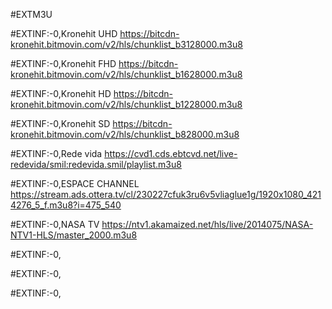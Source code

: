 #EXTM3U




#EXTINF:-0,Kronehit UHD
https://bitcdn-kronehit.bitmovin.com/v2/hls/chunklist_b3128000.m3u8

#EXTINF:-0,Kronehit FHD
https://bitcdn-kronehit.bitmovin.com/v2/hls/chunklist_b1628000.m3u8

#EXTINF:-0,Kronehit HD
https://bitcdn-kronehit.bitmovin.com/v2/hls/chunklist_b1228000.m3u8

#EXTINF:-0,Kronehit SD
https://bitcdn-kronehit.bitmovin.com/v2/hls/chunklist_b828000.m3u8

#EXTINF:-0,Rede vida
https://cvd1.cds.ebtcvd.net/live-redevida/smil:redevida.smil/playlist.m3u8

#EXTINF:-0,ESPACE CHANNEL
https://stream.ads.ottera.tv/cl/230227cfuk3ru6v5vliaglue1g/1920x1080_4214276_5_f.m3u8?i=475_540

#EXTINF:-0,NASA TV
https://ntv1.akamaized.net/hls/live/2014075/NASA-NTV1-HLS/master_2000.m3u8

#EXTINF:-0,

#EXTINF:-0,

#EXTINF:-0,
